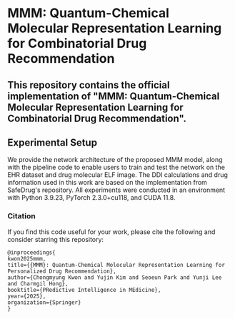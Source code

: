 # MMM: Quantum-Chemical Molecular Representation Learning for Combinatorial Drug Recommendation
## This repository contains the official implementation of **"MMM: Quantum-Chemical Molecular Representation Learning for Combinatorial Drug Recommendation"**.

## Experimental Setup

We provide the network architecture of the proposed MMM model, along with the pipeline code to enable users to train and test the network on the EHR dataset and drug molecular ELF image. The DDI calculations and drug information used in this work are based on the implementation from SafeDrug's repository. All experiments were conducted in an environment with Python 3.9.23, PyTorch 2.3.0+cu118, and CUDA 11.8.

### Citation
If you find this code useful for your work, please cite the following and consider starring this repository:
```
@inproceedings{
kwon2025mmm,
title={{MMM}: Quantum-Chemical Molecular Representation Learning for Personalized Drug Recommendation},
author={Chongmyung Kwon and Yujin Kim and Seoeun Park and Yunji Lee and Charmgil Hong},
booktitle={PRedictive Intelligence in MEdicine},
year={2025},
organization={Springer}
}
```